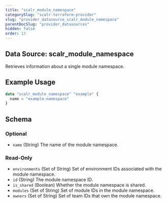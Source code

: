 ```yaml
---
title: "scalr_module_namespace"
categorySlug: "scalr-terraform-provider"
slug: "provider_datasource_scalr_module_namespace"
parentDocSlug: "provider_datasources"
hidden: false
order: 13
---
```

## Data Source: scalr_module_namespace

Retrieves information about a single module namespace.

## Example Usage

```terraform
data "scalr_module_namespace" "example" {
  name = "example-namespace"
}
```

<!-- schema generated by tfplugindocs -->
## Schema

### Optional

- `name` (String) The name of the module namespace.

### Read-Only

- `environments` (Set of String) Set of environment IDs associated with the module namespace.
- `id` (String) The module namespace ID.
- `is_shared` (Boolean) Whether the module namespace is shared.
- `modules` (Set of String) Set of module IDs in the module namespace.
- `owners` (Set of String) Set of team IDs that own the module namespace.
